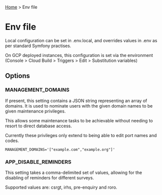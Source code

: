 [Home](../README.md) > Env file

# Env file

Local configuration can be set in .env.local, and overrides values in .env as per standard Symfony practises.

On GCP deployed instances, this configuration is set via the environment (Console > Cloud Build > Triggers > Edit > Substitution variables)

## Options

### MANAGEMENT_DOMAINS

If present, this setting contains a JSON string representing an array of domains. It is used to nominate users with the given domain names to be given maintenance privileges.

This allows some maintenance tasks to be achievable without needing to resort to direct database access. 

Currently these privileges only extend to being able to edit port names and codes.

```
MANAGEMENT_DOMAINS='["example.com","example.org"]'
```

### APP_DISABLE_REMINDERS

This setting takes a comma-delimited set of values, allowing for the disabling of reminders for different surveys.

Supported values are: csrgt, irhs, pre-enquiry and roro.
